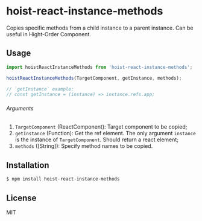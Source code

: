# hoist-react-instance-methods

Copies specific methods from a child instance to a parent instance. Can be useful in Hight-Order Component.

## Usage

```js
import hoistReactInstanceMethods from 'hoist-react-instance-methods';

hoistReactInstanceMethods(TargetComponent, getInstance, methods);

// `getInstance` example:
// const getInstance = (instance) => instance.refs.app;
```

###### Arguments

1. `TargetComponent` (ReactComponent): Target component to be copied;
2. `getInstance` (Function): Get the ref element. The only argument `instance` is the instance of `TargetComponent`. Should return a react element;
3. `methods` ([String]): Specify method names to be copied.

## Installation

```bash
$ npm install hoist-react-instance-methods
```

## License

MIT
